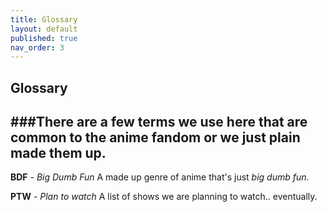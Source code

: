 ```yaml
---
title: Glossary
layout: default
published: true
nav_order: 3
---
```

## Glossary

###There are a few terms we use here that are common to the anime fandom or we just plain made them up. 
---

**BDF** - *Big Dumb Fun* 
A made up genre of anime that's just *big dumb fun*.

**PTW** - *Plan to watch* 
A list of shows we are planning to watch.. eventually.